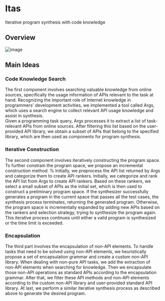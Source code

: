 # Itas
Iterative program synthesis with code knowledge

## Overview
![image](https://github.com/user-attachments/assets/994c0cf2-b56c-42a2-b341-23a9a8f2eaef)


## Main Ideas
### Code Knowledge Search
The first component involves searching valuable knowledge from online sources, specifically the usage information of APIs relevant to the task at hand.
Recognizing the important role of Internet knowledge in programmers' development activities, we implemented a tool called Args, which uses a search engine to collect relevant API usage knowledge and assist in synthesis.  
Given a programming task query, Args processes it to extract a list of task-relevant APIs from online sources.
After filtering this list based on the user-provided API library, we obtain a subset of APIs that belong to the specified library, which are then used as components for program synthesis.

### Iterative Construction
The second component involves iteratively constructing the program space.
To further constrain the program space, we propose an incremental construction method. 
% Initially, we preprocess the API list returned by Args and categorize them to create API rankers. 
Initially, we categorize and rank the API list from Args to create API rankers.
Based on these rankers, we select a small subset of APIs as the initial set, which is then used to construct a preliminary program space. 
If the synthesizer successfully generates a program in the current space that passes all the test cases, the synthesis process terminates, returning the generated program. 
Otherwise, the program space is incrementally expanded by adding new APIs based on the rankers and selection strategy, trying to synthesize the program again. 
This iterative process continues until either a valid program is synthesized or the time limit is exceeded.

### Encapsulation
The third part involves the encapsulation of non-API elements.
To handle tasks that need to be solved using non-API elements, we heuristically propose a set of encapsulation grammar and create a custom non-API library.
When dealing with non-pure API tasks, we add the extraction of non-API elements when searching for knowledge. Then we encapsulate those non-API operations as standard APIs according to the encapsulation grammar. After that, we filter these API methods and non-API elements according to the custom non-API library and user-provided standard API library. At last, we perform a similar iterative synthesis process as described above to generate the desired program.

